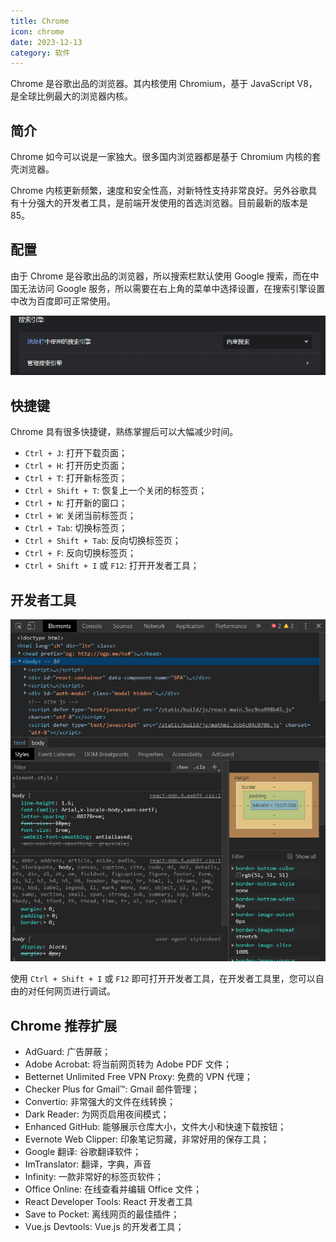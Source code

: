 ```yaml
---
title: Chrome
icon: chrome
date: 2023-12-13
category: 软件
---
```


Chrome 是谷歌出品的浏览器。其内核使用 Chromium，基于 JavaScript V8，是全球比例最大的浏览器内核。

<!-- more -->

## 简介

Chrome 如今可以说是一家独大。很多国内浏览器都是基于 Chromium 内核的套壳浏览器。

Chrome 内核更新频繁，速度和安全性高，对新特性支持非常良好。另外谷歌具有十分强大的开发者工具，是前端开发使用的首选浏览器。目前最新的版本是 85。

## 配置

由于 Chrome 是谷歌出品的浏览器，所以搜索栏默认使用 Google 搜索，而在中国无法访问 Google 服务，所以需要在右上角的菜单中选择设置，在搜索引擎设置中改为百度即可正常使用。

![更改页面](./assets/searchEngine.png)

## 快捷键

Chrome 具有很多快捷键，熟练掌握后可以大幅减少时间。

- `Ctrl + J`: 打开下载页面；
- `Ctrl + H`: 打开历史页面；
- `Ctrl + T`: 打开新标签页；
- `Ctrl + Shift + T`: 恢复上一个关闭的标签页；
- `Ctrl + N`: 打开新的窗口；
- `Ctrl + W`: 关闭当前标签页；
- `Ctrl + Tab`: 切换标签页；
- `Ctrl + Shift + Tab`: 反向切换标签页；
- `Ctrl + F`: 反向切换标签页；
- `Ctrl + Shift + I` 或 `F12`: 打开开发者工具；

## 开发者工具

![开发者工具](./assets/devTool.png)

使用 `Ctrl + Shift + I` 或 `F12` 即可打开开发者工具，在开发者工具里，您可以自由的对任何网页进行调试。

## Chrome 推荐扩展

- AdGuard: 广告屏蔽；
- Adobe Acrobat: 将当前网页转为 Adobe PDF 文件；
- Betternet Unlimited Free VPN Proxy: 免费的 VPN 代理；
- Checker Plus for Gmail™: Gmail 邮件管理；
- Convertio: 非常强大的文件在线转换；
- Dark Reader: 为网页启用夜间模式；
- Enhanced GitHub: 能够展示仓库大小，文件大小和快速下载按钮；
- Evernote Web Clipper: 印象笔记剪藏，非常好用的保存工具；
- Google 翻译: 谷歌翻译软件；
- ImTranslator: 翻译，字典，声音
- Infinity: 一款非常好的标签页软件；
- Office Online: 在线查看并编辑 Office 文件；
- React Developer Tools: React 开发者工具
- Save to Pocket: 离线网页的最佳插件；
- Vue.js Devtools: Vue.js 的开发者工具；
